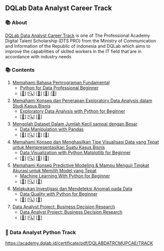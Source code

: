 ## DQLab Data Analyst Career Track

### 📚 About
[DQLab Data Analyst Career Track](https://academy.dqlab.id/main/track/67) is one of The Professional Academy Digital Talent Scholarship (DTS PRO) from the Ministry of Communication and Information of the Republic of Indonesia and DQLab which aims to improve the capabilities of skilled workers in the IT field that are in accordance with industry needs

### 📚 Contents

1. [Memahami Bahasa Pemrograman Fundamental](#memahami-bahasa-pemrograman-fundamental)
    - [Python for Data Professional Beginner](#python-for-data-professional-beginner)
    - [[📂](https://github.com/RaharditoDio/Data-Analyst-Track---DTS-Kominfo-X-DQLab/blob/main/Python%20for%20Data%20Professional%20Beginner.ipynb)] [[🔍](https://academy.dqlab.id/main/package/practice/157/0?pf=0)] [[📃](https://academy.dqlab.id/certificate/pdf/DQLABINTP1DJWJNI/NONTRACK)] [[📃](https://academy.dqlab.id/certificate/pdf/DQLABINTP1LUWVRP/NONTRACK)] [[📃](https://academy.dqlab.id/certificate/pdf/DQLABINTP1ACHVDSEPHK/NONTRACK)]
2. [Memahami Konsep dan Penerapan Exploratory Data Analysis dalam Studi Kasus Bisnis](#memahami-konsep-dan-penerapan-exploratory-data-analysis-dalam-studi-kasus-bisnis)
    - [Exploratory Data Analysis with Python for Beginner](#exploratory-data-analysis-with-python-for-beginner)
    - [[📂](https://github.com/RaharditoDio/Data-Analyst-Track---DTS-Kominfo-X-DQLab/blob/main/Exploratory%20Data%20Analysis%20with%20Python%20for%20Beginner.ipynb)] [[🔍](https://academy.dqlab.id/main/package/practice/163/0?pf=0)] [[📃](https://academy.dqlab.id/certificate/pdf/DQLABINTP1TUAQMN/NONTRACK)]
3. [Mengolah Dataset Dalam Jumlah Kecil sampai dengan Besar](#mengolah-dataset-dalam-jumlah-kecil-sampai-dengan-besar)
    - [Data Manipulation with Pandas](#data-manipulation-with-pandas)
    - [[📂](https://github.com/RaharditoDio/Data-Analyst-Track---DTS-Kominfo-X-DQLab/blob/main/Data%20Manipulation%20with%20Pandas%20.ipynb)] [[🔍](https://academy.dqlab.id/main/package/practice/178/0?pf=0)] [[📃](https://academy.dqlab.id/certificate/pdf/DQLABINTP1DEVRLB/NONTRACK)] [[📃](https://academy.dqlab.id/certificate/pdf/DQLABINTP1KUGKUG/NONTRACK)]
4. [Memahami Konsep dan Menghasilkan Tipe Visualisasi Data yang Tepat untuk Mempresentasikan Suatu Kasus Bisnis](#memahami-konsep-dan-menghasilkan-tipe-visualisasi-data-yang-tepat-untuk-mempresentasikan-suatu-kasus-bisnis)
    - [Data Visualization with Python Matplotlib for Beginner](#data-visualization-with-python-matplotlib-for-beginner)
    - [[📂](https://github.com/RaharditoDio/Data-Analyst-Track---DTS-Kominfo-X-DQLab/blob/main/Data%20Visualization%20with%20Python%20Matplotlib%20for%20Beginner%20.ipynb)] [[🔍](https://academy.dqlab.id/main/package/practice/164/0?pf=0)] [[📃](https://academy.dqlab.id/certificate/pdf/DQLABDTWP1NVRVUM/NONTRACK)] [[📃](https://academy.dqlab.id/certificate/pdf/DQLABINTP1ELALMT/NONTRACK)]
5. [Memahami Konsep Predictive Modeling & Mampu Menguji Tingkat Akurasi untuk Memilih Model yang Tepat](#memahami-konsep-predictive-modeling--mampu-menguji-tingkat-akurasi-untuk-memilih-model-yang-tepat)
    - [Machine Learning With Python for Beginner](#machine-learning-with-python-for-beginner)
    - [[📂](https://github.com/RaharditoDio/Data-Analyst-Track---DTS-Kominfo-X-DQLab/blob/main/Machine%20Learning%20With%20Python%20for%20Beginner.ipynb)] [[🔍](https://academy.dqlab.id/main/package/practice/169/0?pf=0)] [[📃](https://academy.dqlab.id/certificate/pdf/DQLABDVIZ2JKSPEM/NONTRACK)]
6. [Melakukan Investigasi dan Mendeteksi Anomali pada Data](#melakukan-investigasi-dan-mendeteksi-anomali-pada-data)
    - [Data Quality with Python for Beginner](#data-quality-with-python-for-beginner)
    - [[📂](https://github.com/RaharditoDio/Data-Analyst-Track---DTS-Kominfo-X-DQLab/blob/main/Data%20Quality%20with%20Python%20for%20Beginner.ipynb)] [[🔍](https://academy.dqlab.id/main/package/practice/166/0?pf=0)] [[📃](https://academy.dqlab.id/certificate/pdf/DQLABDVIZ2MIPQUW/NONTRACK)]
7. [Data Analyst Project: Business Decision Research](#data-analyst-project-business-decision-research)
    - [Data Analyst Project: Business Decision Research](#data-analyst-project-business-decision-research)
    - [[📂](https://github.com/RaharditoDio/Data-Analyst-Track---DTS-Kominfo-X-DQLab/blob/main/Business%20Decision%20Research.ipynb)] [[🔍](https://academy.dqlab.id/main/package/practice/284/0?pf=0)] [[📃](https://academy.dqlab.id/certificate/pdf/DQLABDVIZ2FFLJRN/NONTRACK)]

### 📃 Data Analyst Python Track
https://academy.dqlab.id/certificate/pdf/DQLABDATRCMUPCAE/TRACK
